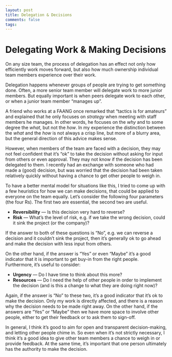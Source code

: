 ```yaml
---
layout: post
title: Delegation & Decisions
comments: false 
tags:
---
```

# Delegating Work & Making Decisions

On any size team, the process of delegation has an effect not only how efficiently work moves forward, but also how much ownership individual team members experience over their work. 

Delegation happens whenever groups of people are trying to get something done. Often, a more senior team member will delegate work to more junior members. But equally important is when peers delegate work to each other, or when a junior team member “manages up”. 

A friend who works at a FAANG once remarked that “tactics is for amateurs” and explained that he only focuses on *strategy* when meeting with staff members he manages. In other words, he focuses on the *why* and to some degree the *what*, but not the *how*. In my experience the distinction between the *what* and the *how* is not always a crisp line, but more of a blurry area, but the general direction of this advice makes sense. 

However, when members of the team are faced with a decision, they may not feel confident that it’s “ok” to take the decision without asking for input from others or even approval. They may not know if the decision has been delegated to them. I recently had an exchange with someone who had made a (good) decision, but was worried that the decision had been taken relatively quickly without having a chance to get other people to weigh in. 

To have a better mental model for situations like this, I tried to come up with a few heuristics for how we can make decisions, that could be applied to everyone on the team equally. Let’s consider the following four parameters (the four Rs). The first two are essential, the second two are useful. 

* **Reversibility** — Is this decision very hard to reverse? 
* **Risk** — What’s the level of risk, e.g. if we take the wrong decision, could it sink the project (or the company)? 

If the answer to both of these questions is “No”, e.g. we can reverse a decision and it couldn’t sink the project, then it’s generally ok to go ahead and make the decision with less input from others. 

On the other hand, if the answer is “Yes” or even “Maybe” it’s a good indicator that it is important to get buy-in from the right people. Furthermore, it’s useful to consider: 

* **Urgency** — Do I have time to think about this more? 
* **Resources** — Do I need the help of other people in order to implement the decision (and is this a change to what they are doing right now)? 

Again, if the answer is “No” to these two, it’s a good indicator that it’s ok to make the decision. Only my work is directly affected, and there is a reason why the decision needs to be made right away. On the other hand, if the answers are “Yes” or “Maybe” then we have more space to involve other people, either to get their feedback or to ask them to sign-off. 

In general, I think it’s good to aim for open and transparent decision-making, and letting other people chime in. So even when it’s not strictly necessary, I think it’s a good idea to give other team members a chance to weigh in or provide feedback. At the same time, it’s important that one person ultimately has the authority to make the decision. 
